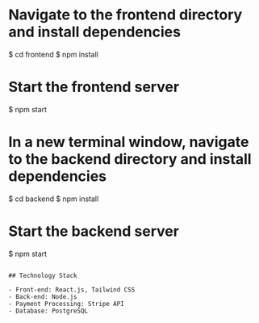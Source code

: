 # Navigate to the frontend directory and install dependencies

$ cd frontend $ npm install

# Start the frontend server

$ npm start

# In a new terminal window, navigate to the backend directory and install dependencies

$ cd backend $ npm install

# Start the backend server

$ npm start

```

## Technology Stack

- Front-end: React.js, Tailwind CSS
- Back-end: Node.js
- Payment Processing: Stripe API
- Database: PostgreSQL

```
